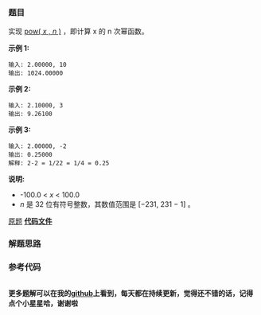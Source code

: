 ### 题目
实现 [pow( _x_ , _n_ )](https://www.cplusplus.com/reference/valarray/pow/) ，即计算
x 的 n 次幂函数。

**示例 1:**

    
    
    输入: 2.00000, 10
    输出: 1024.00000
    

**示例  2:**

    
    
    输入: 2.10000, 3
    输出: 9.26100
    

**示例  3:**

    
    
    输入: 2.00000, -2
    输出: 0.25000
    解释: 2-2 = 1/22 = 1/4 = 0.25

**说明:**

  * -100.0 <  _x_  < 100.0
  * _n_  是 32 位有符号整数，其数值范围是 [−231, 231 − 1] 。

[原题](https://leetcode-cn.com/problems/powx-n/)    **[代码文件]()**


### 解题思路




### 参考代码

```go


```




**更多题解可以在我的[github](https://github.com/LZH139/leetcode_Go)上看到，每天都在持续更新，觉得还不错的话，记得点个小星星哈，谢谢啦**
